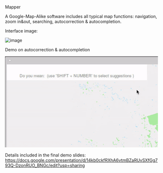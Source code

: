 Mapper

A Google-Map-Alike software includes all typical map functions: navigation, zoom in&out, searching, autocorrection & autocompletion.

Interface image:

![image](https://user-images.githubusercontent.com/17892464/113337837-4f997800-92f6-11eb-8312-a47a637e5877.png)

Demo on autocorrection & autocompletion

![Alt Text](https://github.com/kmomuphnie/Mapper/blob/master/autocompletion.gif)



Details included in the final demo slides: https://docs.google.com/presentation/d/14kb0ckfRXhA6vtmBZaRUvSXfGg793Q-DzonRUO_BNGc/edit?usp=sharing

    
